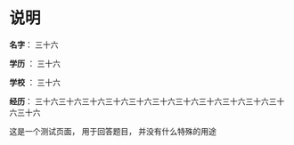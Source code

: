 # 说明

 **名字**： 三十六

**学历** ： 三十六

**学校** ： 三十六

**经历**： 三十六三十六三十六三十六三十六三十六三十六三十六三十六三十六三十六三十六



这是一个测试页面， 用于回答题目， 并没有什么特殊的用途

